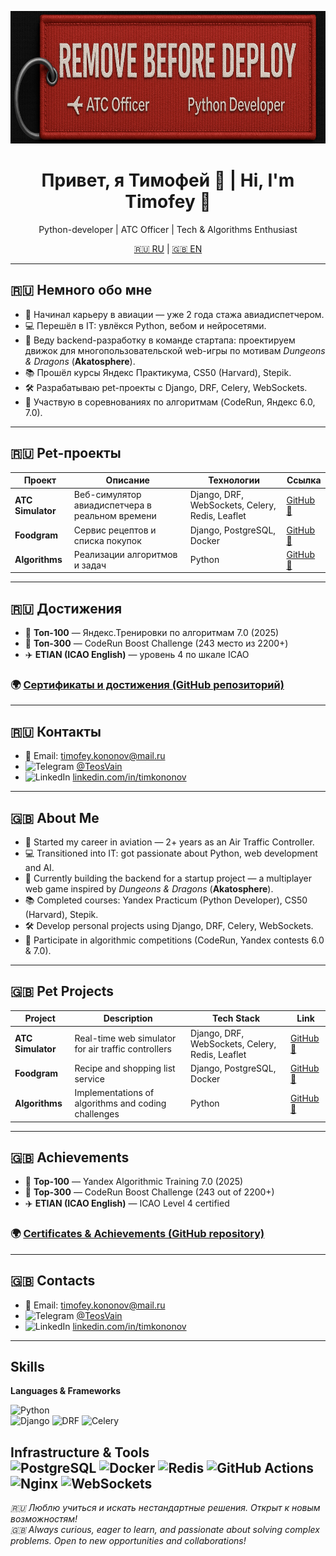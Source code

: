<p align="center">
  <img src="./assets/img2.jpg" alt="ATC + Developer" height="212" width="768"/>
</p>

<h1 align="center">Привет, я Тимофей 👋 | Hi, I'm Timofey 👋</h1>
<p align="center">
  Python-developer | ATC Officer | Tech & Algorithms Enthusiast
</p>

<p align="center">
  <a href="#-немного-обо-мне">🇷🇺 RU</a> | <a href="#-about-me">🇬🇧 EN</a>
</p>

---

## 🇷🇺 Немного обо мне

- 🛫 Начинал карьеру в авиации — уже 2 года стажа авиадиспетчером.  
- 💻 Перешёл в IT: увлёкся Python, вебом и нейросетями.  
- 💼 Веду backend-разработку в команде стартапа: проектируем движок для многопользовательской web-игры по мотивам *Dungeons & Dragons* (**Akatosphere**).  
- 📚 Прошёл курсы Яндекс Практикума, CS50 (Harvard), Stepik.  
- 🛠 Разрабатываю pet-проекты с Django, DRF, Celery, WebSockets.  
- 🧩 Участвую в соревнованиях по алгоритмам (CodeRun, Яндекс 6.0, 7.0).  

---

## 🇷🇺 Pet-проекты

| Проект | Описание | Технологии | Ссылка |
|-------|----------|------------|--------|
| **ATC Simulator** | Веб-симулятор авиадиспетчера в реальном времени | Django, DRF, WebSockets, Celery, Redis, Leaflet | [GitHub 🔗](https://github.com/TeosVain/ATC-SIM) |
| **Foodgram** | Сервис рецептов и списка покупок | Django, PostgreSQL, Docker | [GitHub 🔗](https://github.com/TeosVain/foodgram) |
| **Algorithms** | Реализации алгоритмов и задач | Python | [GitHub 🔗](https://github.com/TeosVain/Algorithms-and-Data-structures) |

---

## 🇷🇺 Достижения

- 🧠 **Топ-100** — Яндекс.Тренировки по алгоритмам 7.0 (2025)  
- 🏅 **Топ-300** — CodeRun Boost Challenge (243 место из 2200+)  
- ✈️ **ETIAN (ICAO English)** — уровень 4 по шкале ICAO  

### 🌍 [Сертификаты и достижения (GitHub репозиторий)](https://github.com/TeosVain/certificates)  

---

## 🇷🇺 Контакты

- 📧 Email: timofey.kononov@mail.ru  
- ![Telegram](https://img.shields.io/badge/Telegram-2CA5E0?style=for-the-badge&logo=telegram&logoColor=white) [@TeosVain](https://t.me/TeosVain)  
- ![LinkedIn](https://img.shields.io/badge/linkedin-%230077B5.svg?style=for-the-badge&logo=linkedin&logoColor=white) [linkedin.com/in/timkononov](https://www.linkedin.com/in/timofey-kononov-b2a049318/)  

---

## 🇬🇧 About Me

- 🛫 Started my career in aviation — 2+ years as an Air Traffic Controller.  
- 💻 Transitioned into IT: got passionate about Python, web development and AI.  
- 💼 Currently building the backend for a startup project — a multiplayer web game inspired by *Dungeons & Dragons* (**Akatosphere**).  
- 📚 Completed courses: Yandex Practicum (Python Developer), CS50 (Harvard), Stepik.  
- 🛠 Develop personal projects using Django, DRF, Celery, WebSockets.  
- 🧩 Participate in algorithmic competitions (CodeRun, Yandex contests 6.0 & 7.0).  

---

## 🇬🇧 Pet Projects

| Project | Description | Tech Stack | Link |
|---------|-------------|------------|------|
| **ATC Simulator** | Real-time web simulator for air traffic controllers | Django, DRF, WebSockets, Celery, Redis, Leaflet | [GitHub 🔗](https://github.com/TeosVain/ATC-SIM) |
| **Foodgram** | Recipe and shopping list service | Django, PostgreSQL, Docker | [GitHub 🔗](https://github.com/TeosVain/foodgram) |
| **Algorithms** | Implementations of algorithms and coding challenges | Python | [GitHub 🔗](https://github.com/TeosVain/Algorithms-and-Data-structures) |

---

## 🇬🇧 Achievements

- 🧠 **Top-100** — Yandex Algorithmic Training 7.0 (2025)  
- 🏅 **Top-300** — CodeRun Boost Challenge (243 out of 2200+)  
- ✈️ **ETIAN (ICAO English)** — ICAO Level 4 certified

### 🌍 [Certificates & Achievements (GitHub repository)](https://github.com/TeosVain/certificates)  

---

## 🇬🇧 Contacts

- 📧 Email: timofey.kononov@mail.ru  
- ![Telegram](https://img.shields.io/badge/Telegram-2CA5E0?style=for-the-badge&logo=telegram&logoColor=white) [@TeosVain](https://t.me/TeosVain)  
- ![LinkedIn](https://img.shields.io/badge/linkedin-%230077B5.svg?style=for-the-badge&logo=linkedin&logoColor=white) [linkedin.com/in/timkononov](https://www.linkedin.com/in/timofey-kononov-b2a049318/)  

---
## Skills

**Languages & Frameworks**

![Python](https://img.shields.io/badge/Python-3670A0?style=for-the-badge&logo=python&logoColor=white)  
![Django](https://img.shields.io/badge/Django-092E20?style=for-the-badge&logo=django&logoColor=white) ![DRF](https://img.shields.io/badge/DRF-red?style=for-the-badge)  ![Celery](https://img.shields.io/badge/Celery-37814A?style=for-the-badge&logo=celery&logoColor=white)  

**Infrastructure & Tools**  
![PostgreSQL](https://img.shields.io/badge/PostgreSQL-316192?style=for-the-badge&logo=postgresql&logoColor=white)  ![Docker](https://img.shields.io/badge/Docker-2496ED?style=for-the-badge&logo=docker&logoColor=white)  ![Redis](https://img.shields.io/badge/Redis-DC382D?style=for-the-badge&logo=redis&logoColor=white)  ![GitHub Actions](https://img.shields.io/badge/GitHub_Actions-2088FF?style=for-the-badge&logo=github-actions&logoColor=white)  ![Nginx](https://img.shields.io/badge/nginx-%23009639.svg?style=for-the-badge&logo=nginx&logoColor=white)  ![WebSockets](https://img.shields.io/badge/WebSockets-000000?style=for-the-badge&logo=websockets&logoColor=white)  
---

_🇷🇺 Люблю учиться и искать нестандартные решения. Открыт к новым возможностям!_  
_🇬🇧 Always curious, eager to learn, and passionate about solving complex problems. Open to new opportunities and collaborations!_
